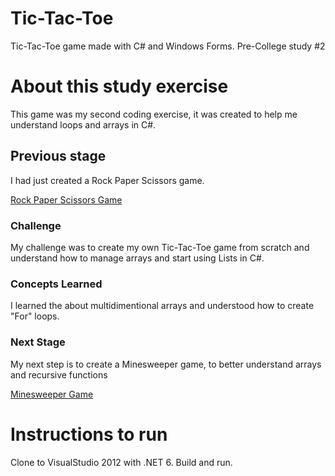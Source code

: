 # Tic-Tac-Toe
Tic-Tac-Toe game made with C# and Windows Forms.
Pre-College study #2

# About this study exercise
This game was my second coding exercise, it was created to help me understand loops and arrays in C#.
## Previous stage
I had just created a Rock Paper Scissors game.

[Rock Paper Scissors Game](https://github.com/sergiofpaim/Rock-Paper-Scissors)
### Challenge 
My challenge was to create my own Tic-Tac-Toe game from scratch and understand how to manage arrays and start using Lists in C#.
### Concepts Learned
I learned the about multidimentional arrays and understood how to create "For" loops.
### Next Stage
My next step is to create a Minesweeper game, to better understand arrays and recursive functions

[Minesweeper Game](https://github.com/sergiofpaim/Minesweeper)
# Instructions to run
Clone to VisualStudio 2012 with .NET 6.
Build and run.
